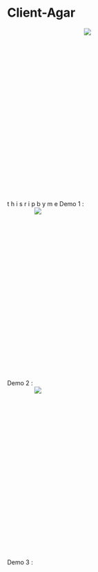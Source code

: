 # Client-Agar
t h i s  r i p  b y  m e
Demo 1 :<img src="//i.imgur.com/nsJJwCS.png" class="post-image-placeholder" original-title="" style="max-width: 100%; min-height: 410px;"> <br>
Demo 2 : <img src="//i.imgur.com/WLOLDzS.png" class="post-image-placeholder" original-title="" style="max-width: 100%; min-height: 410px;"> <br>
Demo 3 : <img src="//i.imgur.com/WLOLDzS.png" class="post-image-placeholder" original-title="" style="max-width: 100%; min-height: 410px;">
